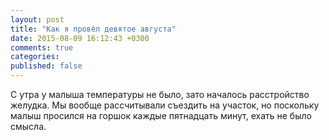 ```yaml
---
layout: post
title: "Как я провёл девятое августа"
date: 2015-08-09 16:12:43 +0300
comments: true
categories: 
published: false
---
```

С утра у малыша температуры не было, зато началось расстройство желудка. Мы вообще рассчитывали съездить на участок, но поскольку малыш просился на горшок каждые пятнадцать минут, ехать не было смысла.